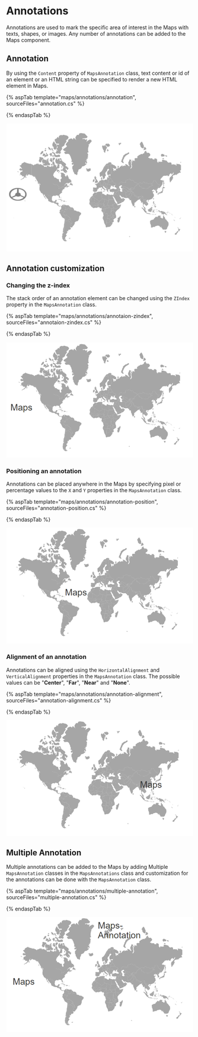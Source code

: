 # Annotations

<!-- markdownlint-disable MD013 -->

Annotations are used to mark the specific area of interest in the Maps with texts, shapes, or images. Any number of annotations can be added to the Maps component.

## Annotation

By using the `Content` property of `MapsAnnotation` class, text content or id of an element or an HTML string can be specified to render a new HTML element in Maps.

{% aspTab template="maps/annotations/annotation", sourceFiles="annotation.cs" %}

{% endaspTab %}

![Annotation](./images/Annotation/Annotation.PNG)

## Annotation customization

### Changing the z-index

The stack order of an annotation element can be changed using the `ZIndex` property in the `MapsAnnotation` class.

{% aspTab template="maps/annotations/annotaion-zindex", sourceFiles="annotaion-zindex.cs" %}

{% endaspTab %}

![Annotation zindex](./images/Annotation/Annotation-zindex.PNG)

### Positioning an annotation

Annotations can be placed anywhere in the Maps by specifying pixel or percentage values to the `X` and `Y` properties in the `MapsAnnotation` class.

{% aspTab template="maps/annotations/annotation-position", sourceFiles="annotation-position.cs" %}

{% endaspTab %}

![Annotation zindex](./images/Annotation/Annotation-position.PNG)

### Alignment of an annotation

Annotations can be aligned using the `HorizontalAlignment` and `VerticalAlignment` properties in the `MapsAnnotation` class. The possible values can be "**Center**", "**Far**", "**Near**" and "**None**".

{% aspTab template="maps/annotations/annotation-alignment", sourceFiles="annotation-alignment.cs" %}

{% endaspTab %}

![Annotation zindex](./images/Annotation/Annotation-alignment.PNG)

## Multiple Annotation

Multiple annotations can be added to the Maps by adding Multiple `MapsAnnotation` classes in the `MapsAnnotations` class and customization for the annotations can be done with the `MapsAnnotation` class.

{% aspTab template="maps/annotations/multiple-annotation", sourceFiles="multiple-annotation.cs" %}

{% endaspTab %}

![Annotation zindex](./images/Annotation/Multiple-annotation.PNG)